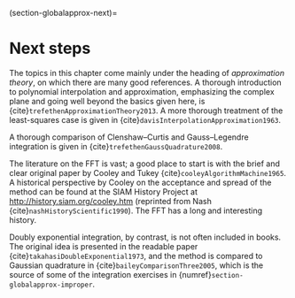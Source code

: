 (section-globalapprox-next)=
# Next steps

The topics in this chapter come mainly under the heading of *approximation theory*, on which there are many good references. A thorough introduction to polynomial interpolation and approximation, emphasizing the complex plane and going well beyond the basics given here, is {cite}`trefethenApproximationTheory2013`. A more thorough treatment of the least-squares case is given in {cite}`davisInterpolationApproximation1963`.

A thorough comparison of Clenshaw–Curtis and Gauss–Legendre integration is given in {cite}`trefethenGaussQuadrature2008`.

The literature on the FFT is vast; a good place to start is with the brief and clear original paper by Cooley and Tukey {cite}`cooleyAlgorithmMachine1965`. A historical perspective by Cooley on the acceptance and spread of the method can be found at the SIAM History Project at http://history.siam.org/cooley.htm (reprinted from Nash {cite}`nashHistoryScientific1990`).  The FFT has a long and interesting history.

Doubly exponential integration, by contrast, is not often included in books. The original idea is presented in the readable paper {cite}`takahasiDoubleExponential1973`, and the method is compared to Gaussian quadrature in {cite}`baileyComparisonThree2005`, which is the source of some of the integration exercises in {numref}`section-globalapprox-improper`.


